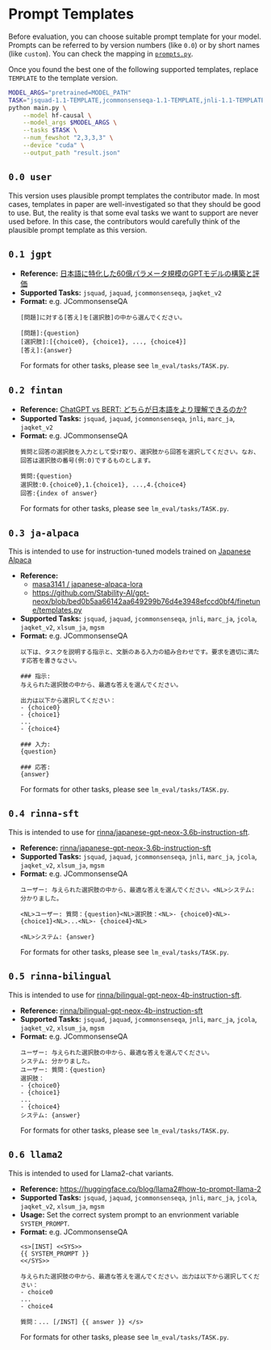 # Prompt Templates

Before evaluation, you can choose suitable prompt template for your model. Prompts can be referred to by version numbers (like `0.0`) or by short names (like `custom`). You can check the mapping in [`prompts.py`](../lm_eval/prompts.py).

Once you found the best one of the following supported templates, replace `TEMPLATE` to the template version.

```bash
MODEL_ARGS="pretrained=MODEL_PATH"
TASK="jsquad-1.1-TEMPLATE,jcommonsenseqa-1.1-TEMPLATE,jnli-1.1-TEMPLATE,marc_ja-1.1-TEMPLATE"
python main.py \
    --model hf-causal \
    --model_args $MODEL_ARGS \
    --tasks $TASK \
    --num_fewshot "2,3,3,3" \
    --device "cuda" \
    --output_path "result.json"
```

## `0.0 user`
This version uses plausible prompt templates the contributor made. In most cases, templates in paper are well-investigated so that they should be good to use. But, the reality is that some eval tasks we want to support are never used before. In this case, the contributors would carefully think of the plausible prompt template as this version.


## `0.1 jgpt`

- **Reference:** [日本語に特化した60億パラメータ規模のGPTモデルの構築と評価](https://www.anlp.jp/proceedings/annual_meeting/2023/pdf_dir/H9-4.pdf)
- **Supported Tasks:** `jsquad`, `jaquad`, `jcommonsenseqa`, `jaqket_v2`
- **Format:**
  e.g. JCommonsenseQA
  ```
  [問題]に対する[答え]を[選択肢]の中から選んでください。

  [問題]:{question}
  [選択肢]:[{choice0}, {choice1}, ..., {choice4}]
  [答え]:{answer}
  ```
  For formats for other tasks, please see `lm_eval/tasks/TASK.py`.

## `0.2 fintan`

- **Reference:** [ChatGPT vs BERT: どちらが日本語をより理解できるのか?](https://fintan.jp/page/9126/)
- **Supported Tasks:** `jsquad`, `jaquad`, `jcommonsenseqa`, `jnli`, `marc_ja`, `jaqket_v2`
- **Format:**
  e.g. JCommonsenseQA
  ```
  質問と回答の選択肢を入力として受け取り、選択肢から回答を選択してください。なお、回答は選択肢の番号(例:0)でするものとします。

  質問:{question}
  選択肢:0.{choice0},1.{choice1}, ...,4.{choice4}
  回答:{index of answer}
  ```
  For formats for other tasks, please see `lm_eval/tasks/TASK.py`.


## `0.3 ja-alpaca`

This is intended to use for instruction-tuned models trained on [Japanese Alpaca](https://huggingface.co/datasets/fujiki/japanese_alpaca_data)

- **Reference:**
  - [masa3141 /
japanese-alpaca-lora
](https://github.com/masa3141/japanese-alpaca-lora)
  - https://github.com/Stability-AI/gpt-neox/blob/bed0b5aa66142aa649299b76d4e3948efccd0bf4/finetune/templates.py
- **Supported Tasks:** `jsquad`, `jaquad`, `jcommonsenseqa`, `jnli`, `marc_ja`, `jcola`, `jaqket_v2`, `xlsum_ja`, `mgsm`
- **Format:**
  e.g. JCommonsenseQA
  ```
  以下は、タスクを説明する指示と、文脈のある入力の組み合わせです。要求を適切に満たす応答を書きなさい。

  ### 指示:
  与えられた選択肢の中から、最適な答えを選んでください。

  出力は以下から選択してください：
  - {choice0}
  - {choice1}
  ...
  - {choice4}

  ### 入力:
  {question}

  ### 応答:
  {answer}
  ```
  For formats for other tasks, please see `lm_eval/tasks/TASK.py`.


## `0.4 rinna-sft`

This is intended to use for [rinna/japanese-gpt-neox-3.6b-instruction-sft](https://huggingface.co/rinna/japanese-gpt-neox-3.6b-instruction-sft).


- **Reference:** [rinna/japanese-gpt-neox-3.6b-instruction-sft](https://huggingface.co/rinna/japanese-gpt-neox-3.6b-instruction-sft)
- **Supported Tasks:** `jsquad`, `jaquad`, `jcommonsenseqa`, `jnli`, `marc_ja`, `jcola`, `jaqket_v2`, `xlsum_ja`, `mgsm`
- **Format:**
  e.g. JCommonsenseQA
  ```
  ユーザー: 与えられた選択肢の中から、最適な答えを選んでください。<NL>システム: 分かりました。

  <NL>ユーザー: 質問：{question}<NL>選択肢：<NL>- {choice0}<NL>- {choice1}<NL>...<NL>- {choice4}<NL>

  <NL>システム: {answer}
  ```
  For formats for other tasks, please see `lm_eval/tasks/TASK.py`.

## `0.5 rinna-bilingual`

This is intended to use for [rinna/bilingual-gpt-neox-4b-instruction-sft](https://huggingface.co/rinna/bilingual-gpt-neox-4b-instruction-sft).


- **Reference:** [rinna/bilingual-gpt-neox-4b-instruction-sft](https://huggingface.co/rinna/bilingual-gpt-neox-4b-instruction-sft)
- **Supported Tasks:** `jsquad`, `jaquad`, `jcommonsenseqa`, `jnli`, `marc_ja`, `jcola`, `jaqket_v2`, `xlsum_ja`, `mgsm`
- **Format:**
  e.g. JCommonsenseQA
  ```
  ユーザー: 与えられた選択肢の中から、最適な答えを選んでください。
  システム: 分かりました。
  ユーザー: 質問：{question}
  選択肢：
  - {choice0}
  - {choice1}
  ...
  - {choice4}
  システム: {answer}
  ```
  For formats for other tasks, please see `lm_eval/tasks/TASK.py`.


## `0.6 llama2`

This is intended to used for Llama2-chat variants.

- **Reference:** https://huggingface.co/blog/llama2#how-to-prompt-llama-2
- **Supported Tasks:** `jsquad`, `jaquad`, `jcommonsenseqa`, `jnli`, `marc_ja`, `jcola`, `jaqket_v2`, `xlsum_ja`, `mgsm`
- **Usage:** Set the correct system prompt to an envrionment variable `SYSTEM_PROMPT`.
- **Format:**
  e.g. JCommonsenseQA
  ```
  <s>[INST] <<SYS>>
  {{ SYSTEM_PROMPT }}
  <</SYS>>

  与えられた選択肢の中から、最適な答えを選んでください。出力は以下から選択してください：
  - choice0
  ...
  - choice4

  質問：... [/INST] {{ answer }} </s>
  ```
  For formats for other tasks, please see `lm_eval/tasks/TASK.py`.
